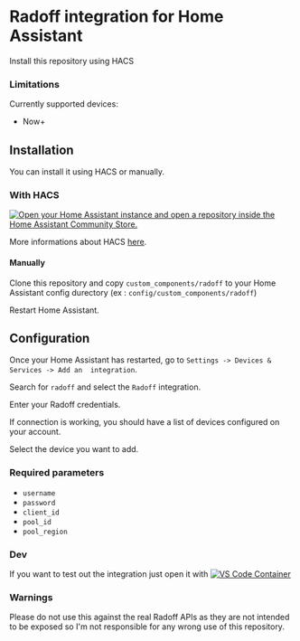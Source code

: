 # Radoff integration for Home Assistant
Install this repository using HACS

### Limitations
Currently supported devices:
- Now+

## Installation

You can install it using HACS or manually.

### With HACS

[![Open your Home Assistant instance and open a repository inside the Home Assistant Community Store.](https://my.home-assistant.io/badges/hacs_repository.svg)](https://my.home-assistant.io/redirect/hacs_repository/?owner=raelix&category=integration&repository=ha-radoff-integration)

More informations about HACS [here](https://hacs.xyz/).

#### Manually

Clone this repository and copy `custom_components/radoff` to your Home Assistant config durectory (ex : `config/custom_components/radoff`)

Restart Home Assistant.

## Configuration

Once your Home Assistant has restarted, go to `Settings -> Devices & Services -> Add an  integration`.

Search for `radoff` and select the `Radoff` integration.

Enter your Radoff credentials.

If connection is working, you should have a list of devices configured on your account.

Select the device you want to add.

### Required parameters

- ```username```
- ```password```
- ```client_id```
- ```pool_id```
- ```pool_region```

### Dev
If you want to test out the integration just open it with [![VS Code Container](https://img.shields.io/static/v1?label=VS+Code&message=Container&logo=visualstudiocode&color=007ACC&logoColor=007ACC&labelColor=2C2C32)](vscode://ms-vscode-remote.remote-containers/cloneInVolume?url=https%3A%2F%2Fgithub.com%2Fraelix%2Fha-radoff-integration)
### Warnings

Please do not use this against the real Radoff APIs as they are not intended to be exposed so I'm not responsible for any wrong use of this repository.